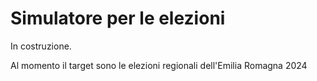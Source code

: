 # Simulatore per le elezioni

In costruzione.

Al momento il target sono le elezioni regionali dell'Emilia Romagna 2024